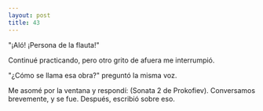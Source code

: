 ```yaml
---
layout: post
title: 43
---
```


"¡Aló! ¡Persona de la flauta!"

Continué practicando, pero otro grito de afuera me interrumpió.

"¿Cómo se llama esa obra?" preguntó la misma voz.

Me asomé por la ventana y respondí: (Sonata 2 de Prokofiev). Conversamos brevemente, y se fue. Después, escribió sobre eso.
